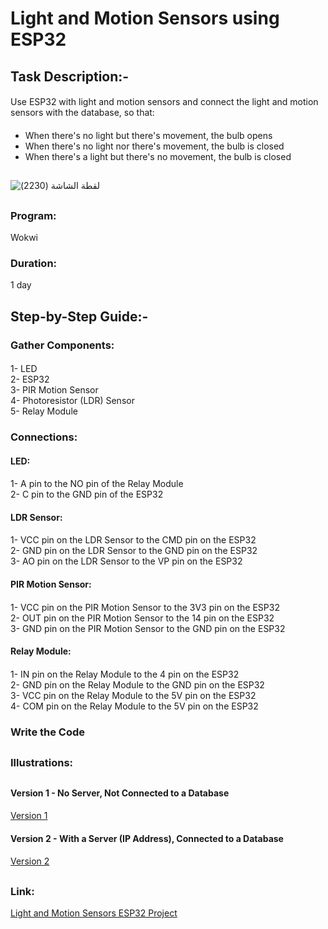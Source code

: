 # Light and Motion Sensors using ESP32
#### 
## Task Description:-
#### 
Use ESP32 with light and motion sensors and connect the light and motion sensors with the database, so that:
#### 
- When there's no light but there's movement, the bulb opens 
- When there's no light nor there's movement, the bulb is closed
- When there's a light but there's no movement, the bulb is closed
## 
![‏‏لقطة الشاشة (2230)](https://github.com/user-attachments/assets/34dba6cc-d4e1-4c55-abfb-45533a2f8ddf)
##
### Program:
Wokwi
#### 
### Duration:
1 day
##
## Step-by-Step Guide:-
#### 
### Gather Components:
#### 
1- LED   
2- ESP32  
3- PIR Motion Sensor  
4- Photoresistor (LDR) Sensor  
5- Relay Module  
#### 
### Connections:
#### LED:
#### 
1- A pin to the NO pin of the Relay Module  
2- C pin to the GND pin of the ESP32  
#### 
#### LDR Sensor:
#### 
1- VCC pin on the LDR Sensor to the CMD pin on the ESP32  
2- GND pin on the LDR Sensor to the GND pin on the ESP32  
3- AO pin on the LDR Sensor to the VP pin on the ESP32  
#### 
#### PIR Motion Sensor:
#### 
1- VCC pin on the PIR Motion Sensor to the 3V3 pin on the ESP32  
2- OUT pin on the PIR Motion Sensor to the 14 pin on the ESP32  
3- GND pin on the PIR Motion Sensor to the GND pin on the ESP32  
#### 
#### Relay Module:
#### 
1- IN pin on the Relay Module to the 4 pin on the ESP32   
2- GND pin on the Relay Module to the GND pin on the ESP32   
3- VCC pin on the Relay Module to the 5V pin on the ESP32  
4- COM pin on the Relay Module to the 5V pin on the ESP32   
#### 
### Write the Code
## 
### Illustrations:
##
#### Version 1 - No Server, Not Connected to a Database
#### 
[Version 1](https://github.com/user-attachments/assets/11d77cd1-b49d-43d2-9506-19fba4d2ca61)
#### 
#### Version 2 - With a Server (IP Address), Connected to a Database
#### 
[Version 2](https://github.com/user-attachments/assets/6551877b-a9ee-4182-bb0e-b390341b73d0)
##
### Link:
[Light and Motion Sensors ESP32 Project](https://wokwi.com/projects/404743228762044417)
##
